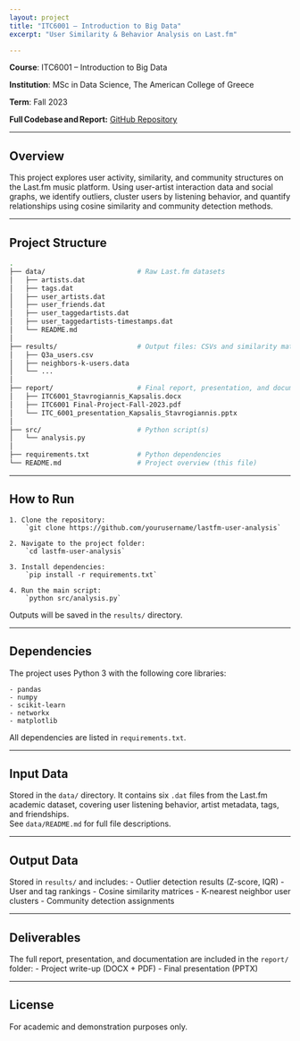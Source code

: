 ```yaml
---
layout: project
title: "ITC6001 – Introduction to Big Data"
excerpt: "User Similarity & Behavior Analysis on Last.fm"

---
```


**Course**: ITC6001 – Introduction to Big Data  

**Institution**: MSc in Data Science, The American College of Greece  

**Term**: Fall 2023  

**Full Codebase and Report:** [GitHub Repository](https://github.com/C-Kapsalis/ITC6001---Introduction-to-Big-Data)

---


## Overview  
This project explores user activity, similarity, and community structures on the Last.fm music platform. Using user-artist interaction data and social graphs, we identify outliers, cluster users by listening behavior, and quantify relationships using cosine similarity and community detection methods.

---


## Project Structure

```bash
.
├── data/                       # Raw Last.fm datasets
│   ├── artists.dat
│   ├── tags.dat
│   ├── user_artists.dat
│   ├── user_friends.dat
│   ├── user_taggedartists.dat
│   ├── user_taggedartists-timestamps.dat
│   └── README.md
│
├── results/                    # Output files: CSVs and similarity matrices
│   ├── Q3a_users.csv
│   ├── neighbors-k-users.data
│   └── ...
│
├── report/                     # Final report, presentation, and documentation
│   ├── ITC6001_Stavrogiannis_Kapsalis.docx
│   ├── ITC6001 Final-Project-Fall-2023.pdf
│   └── ITC_6001_presentation_Kapsalis_Stavrogiannis.pptx
│
├── src/                        # Python script(s)
│   └── analysis.py
│
├── requirements.txt            # Python dependencies
└── README.md                   # Project overview (this file)
```

---


## How to Run

	1. Clone the repository:  
		`git clone https://github.com/yourusername/lastfm-user-analysis`

	2. Navigate to the project folder:  
		`cd lastfm-user-analysis`

	3. Install dependencies:  
		`pip install -r requirements.txt`

	4. Run the main script:  
		`python src/analysis.py`

Outputs will be saved in the `results/` directory.


---


## Dependencies  

The project uses Python 3 with the following core libraries:

	- pandas
	- numpy
	- scikit-learn
	- networkx
	- matplotlib

All dependencies are listed in `requirements.txt`.

---


## Input Data  

Stored in the `data/` directory. It contains six `.dat` files from the Last.fm academic dataset, covering user listening behavior, artist metadata, tags, and friendships.  
See `data/README.md` for full file descriptions.

---


## Output Data  

Stored in `results/` and includes:
	- Outlier detection results (Z-score, IQR)
	- User and tag rankings
	- Cosine similarity matrices
	- K-nearest neighbor user clusters
	- Community detection assignments

---


## Deliverables  

The full report, presentation, and documentation are included in the `report/` folder:
	- Project write-up (DOCX + PDF)
	- Final presentation (PPTX)

---


## License  

For academic and demonstration purposes only.